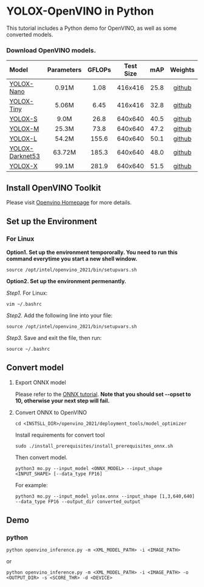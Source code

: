 # YOLOX-OpenVINO in Python

This tutorial includes a Python demo for OpenVINO, as well as some converted models.

### Download OpenVINO models.

| Model                                              | Parameters | GFLOPs | Test Size | mAP  |                                                    Weights                                                    |
| :------------------------------------------------- | :--------: | :----: | :-------: | :--: | :-----------------------------------------------------------------------------------------------------------: |
| [YOLOX-Nano](../../../exps/default/nano.py)        |   0.91M    |  1.08  |  416x416  | 25.8 | [github](https://github.com/Megvii-BaseDetection/YOLOX/releases/download/0.1.1rc0/yolox_nano_openvino.tar.gz) |
| [YOLOX-Tiny](../../../exps/default/yolox_tiny.py)  |   5.06M    |  6.45  |  416x416  | 32.8 | [github](https://github.com/Megvii-BaseDetection/YOLOX/releases/download/0.1.1rc0/yolox_tiny_openvino.tar.gz) |
| [YOLOX-S](../../../exps/default/yolox_s.py)        |    9.0M    |  26.8  |  640x640  | 40.5 |  [github](https://github.com/Megvii-BaseDetection/YOLOX/releases/download/0.1.1rc0/yolox_s_openvino.tar.gz)   |
| [YOLOX-M](../../../exps/default/yolox_m.py)        |   25.3M    |  73.8  |  640x640  | 47.2 |  [github](https://github.com/Megvii-BaseDetection/YOLOX/releases/download/0.1.1rc0/yolox_m_openvino.tar.gz)   |
| [YOLOX-L](../../../exps/default/yolox_l.py)        |   54.2M    | 155.6  |  640x640  | 50.1 |  [github](https://github.com/Megvii-BaseDetection/YOLOX/releases/download/0.1.1rc0/yolox_l_openvino.tar.gz)   |
| [YOLOX-Darknet53](../../../exps/default/yolov3.py) |   63.72M   | 185.3  |  640x640  | 48.0 | [github](https://github.com/Megvii-BaseDetection/YOLOX/releases/download/0.1.1rc0/yolox_dark_openvino.tar.gz) |
| [YOLOX-X](../../../exps/default/yolox_x.py)        |   99.1M    | 281.9  |  640x640  | 51.5 |  [github](https://github.com/Megvii-BaseDetection/YOLOX/releases/download/0.1.1rc0/yolox_x_openvino.tar.gz)   |

## Install OpenVINO Toolkit

Please visit [Openvino Homepage](https://docs.openvinotoolkit.org/latest/get_started_guides.html) for more details.

## Set up the Environment

### For Linux

**Option1. Set up the environment tempororally. You need to run this command everytime you start a new shell window.**

```shell
source /opt/intel/openvino_2021/bin/setupvars.sh
```

**Option2. Set up the environment permenantly.**

_Step1._ For Linux:

```shell
vim ~/.bashrc
```

_Step2._ Add the following line into your file:

```shell
source /opt/intel/openvino_2021/bin/setupvars.sh
```

_Step3._ Save and exit the file, then run:

```shell
source ~/.bashrc
```

## Convert model

1. Export ONNX model

   Please refer to the [ONNX tutorial](https://github.com/Megvii-BaseDetection/YOLOX/demo/ONNXRuntime). **Note that you should set --opset to 10, otherwise your next step will fail.**

2. Convert ONNX to OpenVINO

   ```shell
   cd <INSTSLL_DIR>/openvino_2021/deployment_tools/model_optimizer
   ```

   Install requirements for convert tool

   ```shell
   sudo ./install_prerequisites/install_prerequisites_onnx.sh
   ```

   Then convert model.

   ```shell
   python3 mo.py --input_model <ONNX_MODEL> --input_shape <INPUT_SHAPE> [--data_type FP16]
   ```

   For example:

   ```shell
   python3 mo.py --input_model yolox.onnx --input_shape [1,3,640,640] --data_type FP16 --output_dir converted_output
   ```

## Demo

### python

```shell
python openvino_inference.py -m <XML_MODEL_PATH> -i <IMAGE_PATH>
```

or

```shell
python openvino_inference.py -m <XML_MODEL_PATH> -i <IMAGE_PATH> -o <OUTPUT_DIR> -s <SCORE_THR> -d <DEVICE>
```
